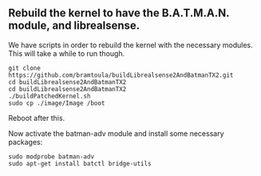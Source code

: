 ## Rebuild the kernel to have the B.A.T.M.A.N. module, and librealsense.
We have scripts in order to rebuild the kernel with the necessary modules.
This will take a while to run though.
```
git clone https://github.com/bramtoula/buildLibrealsense2AndBatmanTX2.git
cd buildLibrealsense2AndBatmanTX2
cd buildLibrealsense2AndBatmanTX2
./buildPatchedKernel.sh
sudo cp ./image/Image /boot
```

Reboot after this.

Now activate the batman-adv module and install some necessary packages:
```
sudo modprobe batman-adv
sudo apt-get install batctl bridge-utils
```
